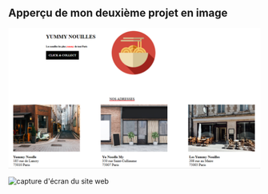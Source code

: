 ## Apperçu de mon deuxième projet en image

![capture d'écran du site web](./images/capture_d'ecran_du_projet2.png)

![capture d'écran du site web](./images/deuxième_capture.png)

